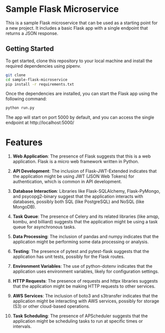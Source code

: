 # Sample Flask Microservice
This is a sample Flask microservice that can be used as a starting point for a new project. It includes a basic Flask app with a single endpoint that returns a JSON response.

## Getting Started
To get started, clone this repository to your local machine and install the required dependencies using pipenv.

```bash
git clone
cd sample-flask-microservice
pip install -r requirements.txt
```

Once the dependencies are installed, you can start the Flask app using the following command:

```bash
python run.py
```

The app will start on port 5000 by default, and you can access the single endpoint at http://localhost:5000/

# Features

1. **Web Application**: The presence of Flask suggests that this is a web application. Flask is a micro web framework written in Python.

2. **API Development**: The inclusion of Flask-JWT-Extended indicates that the application might be using JWT (JSON Web Tokens) for authentication, which is common in API development.

3. **Database Interaction**: Libraries like Flask-SQLAlchemy, Flask-PyMongo, and psycopg2-binary suggest that the application interacts with databases, possibly both SQL (like PostgreSQL) and NoSQL (like MongoDB).

4. **Task Queue**: The presence of Celery and its related libraries (like amqp, kombu, and billiard) suggests that the application might be using a task queue for asynchronous tasks.

5. **Data Processing**: The inclusion of pandas and numpy indicates that the application might be performing some data processing or analysis.

6. **Testing**: The presence of pytest and pytest-flask suggests that the application has unit tests, possibly for the Flask routes.

7. **Environment Variables**: The use of python-dotenv indicates that the application uses environment variables, likely for configuration settings.

8. **HTTP Requests**: The presence of requests and httpx libraries suggests that the application might be making HTTP requests to other services.

9. **AWS Services**: The inclusion of boto3 and s3transfer indicates that the application might be interacting with AWS services, possibly for storage (S3) or other cloud-based operations.

10. **Task Scheduling**: The presence of APScheduler suggests that the application might be scheduling tasks to run at specific times or intervals.
